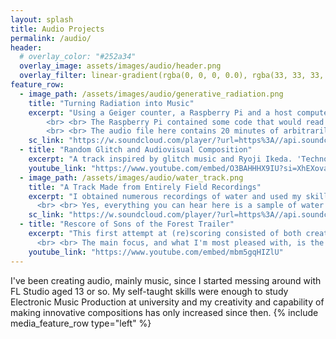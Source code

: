 ```yaml
---
layout: splash
title: Audio Projects
permalink: /audio/
header:
  # overlay_color: "#252a34"
  overlay_image: assets/images/audio/header.png
  overlay_filter: linear-gradient(rgba(0, 0, 0, 0.0), rgba(33, 33, 33, 1))
feature_row:
  - image_path: /assets/images/audio/generative_radiation.png
    title: "Turning Radiation into Music"
    excerpt: "Using a Geiger counter, a Raspberry Pi and a host computer and DAW (Digital Audio Workstation), I created ambient generative music that played in real-time.
		<br> <br> The Raspberry Pi contained some code that would read its GPIO pins (where the Geiger counter was connected to) and send a packet to another computer on the same network. This computer would then generate a random MIDI note from a selection for each packet, and send it to FL Studio via a virtual MIDI cable for driving audio plugins.
		<br> <br> The audio file here contains 20 minutes of arbitrarily-recorded audio."
    sc_link: "https://w.soundcloud.com/player/?url=https%3A//api.soundcloud.com/tracks/2020768049%3Fsecret_token%3Ds-iE4pbQhFO0h&color=%23ff5500&auto_play=false&hide_related=true&show_comments=false&show_user=false&show_reposts=false&show_teaser=false"
  - title: "Random Glitch and Audiovisual Composition"
    excerpt: "A track inspired by glitch music and Ryoji Ikeda. 'Technological' sounds like sine tones and clicks were used in combination with a system I made in FL Studio that would apply various glitch effects according to randomly-generated MIDI. Visuals were added that were synced automatically to these effects using ZGameEditor Visualizer."
    youtube_link: "https://www.youtube.com/embed/O3BAHHHX9IU?si=XhEXovafXMkEGgoD"
  - image_path: /assets/images/audio/water_track.png
    title: "A Track Made from Entirely Field Recordings"
    excerpt: "I obtained numerous recordings of water and used my skills in sound design and sample manipulation to create a cohesive, melodic track.
	  <br> <br> Yes, everything you can hear here is a sample of water I recorded, such as rain, dripping, streams, waterfalls and ocean waves."
    sc_link: "https://w.soundcloud.com/player/?url=https%3A//api.soundcloud.com/tracks/2030992012%3Fsecret_token%3Ds-scXKJ1a6gaQ&color=%23ff5500&auto_play=false&hide_related=false&show_comments=true&show_user=true&show_reposts=false&show_teaser=true"
  - title: "Rescore of Sons of the Forest Trailer"
    excerpt: "This first attempt at (re)scoring consisted of both creating new music for the trailer and adding new gameplay sound effects. The latter are mostly well-edited and well-placed royalty-free sound effects but there are a few of my own recordings in there too.
	  <br> <br> The main focus, and what I'm most pleased with, is the music, which I think fits the trailer far better than the original music which is more synthwave-styled."
    youtube_link: "https://www.youtube.com/embed/mbm5gqHIZlU"
---
```

I've been creating audio, mainly music, since I started messing around with FL Studio aged 13 or so. My self-taught skills were enough to study Electronic Music Production at university and my creativity and capability of making innovative compositions has only increased since then.
{% include media_feature_row type="left" %}